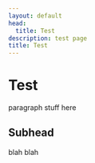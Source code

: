 ```yaml
---
layout: default
head:
  title: Test
description: test page
title: Test
---
```


# Test

paragraph stuff here

## Subhead

blah blah